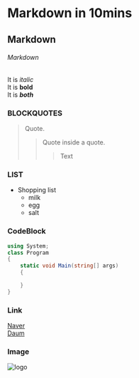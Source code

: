 # Markdown in 10mins

## Markdown

###### Markdown

It is *italic*  
It is **bold**  
It is ***both***  

### BLOCKQUOTES

>Quote.
> > Quote inside a quote.
> > > Text

### LIST 

* Shopping list
  * milk
  * egg
  * salt

### CodeBlock

```C#
using System;
class Program
{
    static void Main(string[] args)
    {

    }
}

```

### Link
[Naver](http://naver.com)  
[Daum][2]  

[2]:http://daum.net

### Image

![logo](https://camo.githubusercontent.com/7f92092c71f7a3e3fc1d3ff2fa39984310885789/687474703a2f2f6366696c6532342e75662e746973746f72792e636f6d2f696d6167652f32343434383733423537453235373832314641324145)
